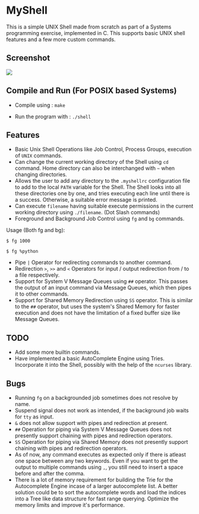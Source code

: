 # MyShell

This is a simple UNIX Shell made from scratch as part of a Systems programming exercise, implemented in C. This supports basic UNIX shell features and a few more custom commands.

## Screenshot

![](https://i.imgur.com/NFA9z5f.png)


## Compile and Run (For POSIX based Systems)
* Compile using :
`make`

* Run the program with :
`./shell`

## Features
* Basic Unix Shell Operations like Job Control, Process Groups, execution of `UNIX` commands.
* Can change the current working directory of the Shell using `cd` command. Home directory can also be interchanged with `~` when changing directories.
* Allows the user to add any directory to the `.myshellrc` configuration file to add to the local `PATH` variable for the Shell. The Shell looks into all these directories one by one, and tries executing each line until there is a success. Otherwise, a suitable error message is printed.
* Can execute `filename` having suitable execute permissions in the current working directory using `./filename`. (Dot Slash commands)
* Foreground and Background Job Control using `fg` and `bg` commands.

Usage (Both fg and bg):
```
$ fg 1000

$ fg %python

```

* Pipe `|` Operator for redirecting commands to another command.
* Redirection `>`, `>>` and `<` Operators for input / output redirection from / to a file respectively.
* Support for System V Message Queues using `##` operator. This passes the output of an input command via Message Queues, which then pipes it to other commands.
* Support for Shared Memory Redirection using `SS` operator. This is similar to the `##` operator, but uses the system's Shared Memory for faster execution and does not have the limitation of a fixed buffer size like Message Queues.

## TODO
* Add some more builtin commands.
* Have implemented a basic AutoComplete Engine using Tries. Incorporate it into the Shell, possibly with the help of the `ncurses` library.

## Bugs
* Running `fg` on a backgrounded job sometimes does not resolve by name.
* Suspend signal does not work as intended, if the background job waits for `tty` as input.
* `&` does not allow support with pipes and redirection at present.
* `##` Operation for piping via System V Message Queues does not presently support chaining with pipes and redirection operators.
* `SS` Operation for piping via Shared Memory does not presently support chaining with pipes and redirection operators.
* As of now, any command executes as expected only if there is atleast one space between any two keywords. Even if you want to get the output to multiple commands using `,`, you still need to insert a space before and after the comma.
* There is a lot of memory requirement for building the Trie for the Autocomplete Engine incase of a larger autocomplete list. A better solution could be to sort the autocomplete words and load the indices into a Tree like data structure for fast range querying. Optimize the memory limits and improve it's performance.
